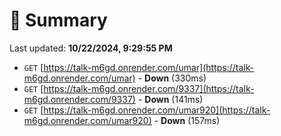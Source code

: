 # 📖 Summary
Last updated: **10/22/2024, 9:29:55 PM**

- `GET` [https://talk-m6gd.onrender.com/umar](https://talk-m6gd.onrender.com/umar) - **Down** (330ms)
- `GET` [https://talk-m6gd.onrender.com/9337](https://talk-m6gd.onrender.com/9337) - **Down** (141ms)
- `GET` [https://talk-m6gd.onrender.com/umar920](https://talk-m6gd.onrender.com/umar920) - **Down** (157ms)
